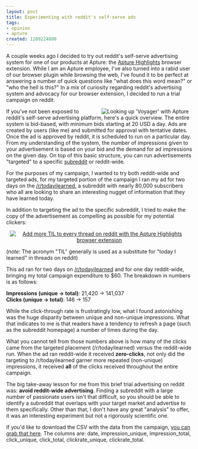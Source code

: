 ```yaml
--- 
layout: post
title: Experimenting with reddit's self-serve ads
tags: 
- opinion
- apture
created: 1289224800
---
```

A couple weeks ago I decided to try out reddit's self-serve advertising system for one of our products at Apture: the [Apture Highlights](http://apture.com/extension/) browser extension. While I am an Apture employee, I've also turned into a rabid user of our browser plugin while browsing the web, I've found it to be perfect at answering a number of quick questions like "what does this word mean?" or "who the hell is this?" In a mix of curiosity regarding reddit's advertising system and advocacy for our browser extension, I decided to run a trial campaign on reddit. 

<img src="http://agentdero.cachefly.net/unethicalblogger.com/images/voyager_def.jpg" align="right" hspace="10" alt="Looking up 'Voyager' with Apture"/> 

If you've not been exposed to reddit's self-serve advertising platform, here's a quick overview. The entire system is bid-based, with minimum bids starting at 20 USD a day. Ads are created by users (like me) and submitted for approval with tentative dates. Once the ad is approved by reddit, it is scheduled to run on a particular day. From my understanding of the system, the number of impressions given to your advertisement is based on your bid and the demand for ad impressions on the given day. On top of this basic structure, you can run advertisements "targeted" to a specific [subreddit](https://secure.wikimedia.org/wikipedia/en/wiki/Reddit#Subreddits) or reddit-wide.

For the purposes of my campaign, I wanted to try both reddit-wide and targeted ads, for my targeted portion of the campaign I ran my ad for two days on the [/r/todayilearned](http://www.reddit.com/r/todayilearned), a subreddit with nearly 80,000 subscribers who all are looking to share an interesting nugget of information that they have learned today.
<!--break-->
In addition to targeting the ad to the specific subreddit, I tried to make the copy of the advertisement as compelling as possible for my potential clickers: <br clear="all"/>
<center><a href="http://www.reddit.com/comments/duh72/add_more_til_to_every_thread_on_reddit_with_the/"><img src="http://agentdero.cachefly.net/unethicalblogger.com/images/reddit_ad_grey.jpg" hspace="10" alt="Add more TIL to every thread on reddit with the Apture Highlights browser extension"/></a></center> 

(*note:* The acronym "TIL" generally is used as a substitute for "today I learned" in threads on reddit)


This ad ran for two days on [/r/todayilearned](http://www.reddit.com/r/todayilearned) and for one day reddit-wide, bringing my total campaign expenditure to $60. The breakdown in numbers is as follows:


**Impressions (unique -> total)**: 21,420	->    141,037	
**Clicks (unique -> total)**: 146	->    157


While the click-through rate is frustratingly low, what I found astonishing was the huge disparity between unique and non-unique impressions. What that indicates to me is that readers have a tendency to refresh a page (such as the subreddit homepage) a number of times during the day. 

What you cannot tell from those numbers above is how many of the clicks came from the targeted placement (/r/todayilearned) versus the reddit-wide run. When the ad ran reddit-wide it received **zero-clicks**, not only did the targeting to /r/todayilearned garner more repeated (non-unique) impressions, it received **all** of the clicks received throughout the entire campaign.


The big take-away lesson for me from this brief trial advertising on reddit was: **avoid reddit-wide advertising**. Finding a subreddit with a large number of passionate users isn't that difficult, so you should be able to identify a subreddit that overlaps with your target market and advertise to them specifically. Other than that, I don't have any great "analysis" to offer, it was an interesting experiment but not a rigorously scientific one.

If you'd like to download the CSV with the data from the campaign, [you can grab that here](http://agentdero.cachefly.net/unethicalblogger.com/reddit_ad_results.csv). The columns are: date, impression_unique, impression_total, click_unique, click_total, clickrate_unique, clickrate_total.
